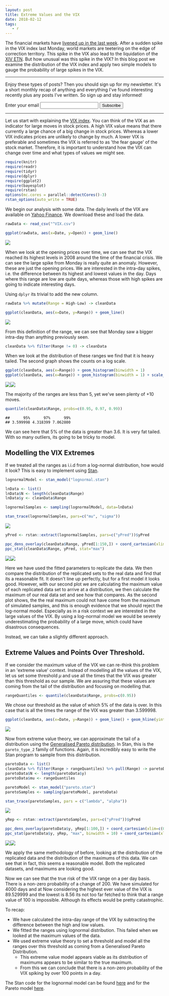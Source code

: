 ```yaml
---
layout: post
title: Extreme Values and the VIX
date: 2018-02-12
tags:
   - r
---
```


The financial markets have [livened up in the last week](https://www.bloomberg.com/news/articles/2018-02-09/a-conundrum-for-hedgers-now-that-you-need-it-the-vix-is-at-32). After a sudden spike in the VIX index last Monday, world markets are teetering on the edge of correction territory. This spike in the VIX also lead to the liquidation of the [XIV ETN](https://www.bloomberg.com/news/articles/2018-02-06/credit-suisse-is-said-to-consider-redemption-of-volatility-note). But how unusual was this spike in the VIX? In this blog post we examine the distribution of the VIX index and apply two simple models to gauge the probability of large spikes in the VIX.

<p></p>

***
Enjoy these types of posts? Then you should sign up for my newsletter. It's a short monthly recap of anything and everything I've found interesting recently plus
any posts I've written. So sign up and stay informed!

<p>
<form
	action="https://buttondown.email/api/emails/embed-subscribe/dm13450"
	method="post"
	target="popupwindow"
	onsubmit="window.open('https://buttondown.email/dm13450', 'popupwindow')"
	class="embeddable-buttondown-form">
	<label for="bd-email">Enter your email</label>
	<input type="email" name="email" id="bd-email" />
	<input type="hidden" value="1" name="embed" />
	<input type="submit" value="Subscribe" />
</form>
</p>

***

<p></p>


Let us start with explaining the [VIX index](https://en.wikipedia.org/wiki/VIX). You can think of the VIX as an indicator for large moves in stock prices. A high VIX value means that there currently a large chance of a big change in stock prices. Whereas a lower VIX indicates prices are unlikely to change by much. A lower VIX is preferable and sometimes the VIX is referred to as 'the fear gauge' of the stock market. Therefore, it is important to understand how the VIX can change over time and what types of values we might see.


``` r
require(knitr)
require(readr)
require(tidyr)
require(dplyr)
require(ggplot2)
require(bayesplot)
require(rstan)
options(mc.cores = parallel::detectCores()-3)
rstan_options(auto_write = TRUE)
```

We begin our analysis with some data. The daily levels of the VIX are available on [Yahoo Finance](https://finance.yahoo.com/quote/%5EVIX?p=%5EVIX). We download these and load the data.

``` r
rawData <- read_csv("^VIX.csv")
```
``` r
ggplot(rawData, aes(x=Date, y=Open)) + geom_line()
```

![](/assets/Vix_Extreme_Values_files/figure-markdown_github/unnamed-chunk-2-1.png)

When we look at the opening prices over time, we can see that the VIX reached its highest levels in 2008 around the time of the financial crisis. We can see the large spike from Monday is really quite an anomaly. However, these are just the opening prices. We are interested in the intra-day spikes, i.e. the difference between its highest and lowest values in the day. Days where this range are low are quite days, whereas those with high spikes are going to indicate interesting days.

Using `dplyr` its trivial to add the new column.

``` r
rawData %>% mutate(Range = High-Low) -> cleanData
```

``` r
ggplot(cleanData, aes(x=Date, y=Range)) + geom_line()
```

![](/assets/Vix_Extreme_Values_files/figure-markdown_github/unnamed-chunk-4-1.png)

From this definition of the range, we can see that Monday saw a bigger intra-day than anything previously seen.

``` r
cleanData %>% filter(Range != 0) -> cleanData
```

When we look at the distribution of these ranges we find that it is
heavy tailed. The second graph shows the counts on a log scale. 

``` r
ggplot(cleanData, aes(x=Range)) + geom_histogram(binwidth = 1)
ggplot(cleanData, aes(x=Range)) + geom_histogram(binwidth = 1) + scale_y_log10()
```

![](/assets/Vix_Extreme_Values_files/figure-markdown_github/unnamed-chunk-6-1.png)![](/assets/Vix_Extreme_Values_files/figure-markdown_github/unnamed-chunk-6-2.png)

The majority of the ranges are less than 5, yet we've seen plenty of +10 moves.

``` r
quantile(cleanData$Range, probs=c(0.95, 0.97, 0.99))
```

    ##      95%      97%      99% 
    ## 3.599998 4.318399 7.062800

We can see here that 5% of the data is greater than 3.6. It is very fat tailed. With so many outliers, its going to be tricky to model.

## Modelling the VIX Extremes

If we treated all the ranges as i.i.d from a log-normal distribution,
how would it look? This is easy to implement using [Stan](http://mc-stan.org/).

``` r
lognormalModel <- stan_model("lognormal.stan")

lnData <- list()
lnData$N <- length(cleanData$Range)
lnData$y <- cleanData$Range

lognormalSamples <- sampling(lognormalModel, data=lnData)
```

``` r
stan_trace(lognormalSamples, pars=c("mu", "sigma"))
```

![](/assets/Vix_Extreme_Values_files/figure-markdown_github/unnamed-chunk-9-1.png)

``` r
yPred <- rstan::extract(lognormalSamples, pars=c("yPred"))$yPred
```

``` r
ppc_dens_overlay(cleanData$Range, yPred[1:150,]) + coord_cartesian(xlim=c(0,10))
ppc_stat(cleanData$Range, yPred, stat="max")
```


![](/assets/Vix_Extreme_Values_files/figure-markdown_github/unnamed-chunk-10-1.png)![](/assets/Vix_Extreme_Values_files/figure-markdown_github/unnamed-chunk-10-2.png)

Here we have used the fitted parameters to replicate the data. We then compare the distribution of the replicated sets to the real data and find that its a reasonable fit. It doesn't line up perfectly, but for a first model it looks good. However, with our second plot we are calculating the maximum value of each replicated data set to arrive at a distribution, we then calculate the maximum of our real data set and see how that compares. As the second plot shows, the the real maximum could not have come from the maximum of simulated samples, and this is enough evidence that we should reject the log-normal model. Especially as in a risk context we are interested in the large values of the VIX. By using a log-normal model we would be severely underestimating the probability of a large move, which could have disastrous consequences.

Instead, we can take a slightly different approach.

## Extreme Values and Points Over Threshold.

If we consider the maximum value of the VIX we can re-think this problem in an 'extreme value' context. Instead of modelling all the values of the VIX, let us set some threshold *μ* and use all the times that the VIX was greater than this threshold as our sample. We are assuring that these values are coming from the tail of the distribution and focusing on modelling that.

``` r
rangeQuantiles <- quantile(cleanData$Range, probs=c(0.95))
```

We chose our threshold as the value of which 5% of the data is over. In this case that is all the times the range of the VIX was greater than 3.599998.

``` r
ggplot(cleanData, aes(x=Date, y=Range)) + geom_line() + geom_hline(yintercept = rangeQuantiles, colour="red", linetype=4)
```

![](/assets/Vix_Extreme_Values_files/figure-markdown_github/unnamed-chunk-12-1.png)

Now from extreme value theory, we can approximate the tail of a distribution using the [Generalised Pareto distribution](https://en.wikipedia.org/wiki/Generalized_Pareto_distribution). In Stan, this is the `pareto_type_2` family of functions. Again, it is incredibly easy to write the Stan program to sample from this distribution.

``` r
paretoData <- list()
cleanData %>% filter(Range > rangeQuantiles) %>% pull(Range) -> paretoData$y 
paretoData$N <- length(paretoData$y)
paretoData$mu <- rangeQuantiles
```

``` r
paretoModel <- stan_model("pareto.stan")
paretoSamples <- sampling(paretoModel, paretoData)
```

``` r
stan_trace(paretoSamples, pars = c("lambda", "alpha"))
```

![](/assets/Vix_Extreme_Values_files/figure-markdown_github/unnamed-chunk-15-1.png)

``` r
yRep <- rstan::extract(paretoSamples, pars=c("yPred"))$yPred
```

``` r
ppc_dens_overlay(paretoData$y, yRep[1:100,]) + coord_cartesian(xlim=c(0, 50))
ppc_stat(paretoData$y, yRep, "max", binwidth = 10) + coord_cartesian(xlim=c(rangeQuantiles[1], 200))
```

![](/assets/Vix_Extreme_Values_files/figure-markdown_github/unnamed-chunk-16-1.png)![](/assets/Vix_Extreme_Values_files/figure-markdown_github/unnamed-chunk-16-2.png)

We apply the same methodology of before, looking at the distribution of the replicated data and the distribution of the maximums of this data. We can see that in fact, this seems a reasonable model. Both the replicated datasets, and maximums are looking good.

Now we can see that the true risk of the VIX range on a per day basis. There is a non-zero probability of a change of 200. We have simulated for 4000 days and at Now considering the highest ever value of the VIX is 89.529999 and the lowest is 8.56 its not too far fetched to think that a range value of 100 is impossible. Although its effects would be pretty catastrophic.

To recap:

* We have calculated the intra-day range of the VIX by subtracting the
difference between the high and low values.
* We fitted the ranges using lognormal distribution. This failed when
we looked at the maximum values of the data.
* We used extreme value theory to set a threshold and model all the
  ranges over this threshold as coming from a Generalised Pareto
  Distribution.
  * This extreme value model appears viable as its distribution of
  maximums appears to be similar to the true maximum.
  * From this we can conclude that there is a non-zero probability of
    the VIX spiking by over 100 points in a day. 

The Stan code for the lognormal model can be found
[here](/assets/Vix_Extreme_Values_files/lognormal.stan) and for the
Pareto model [here](/assets/Vix_Extreme_Values_files/pareto.stan).
